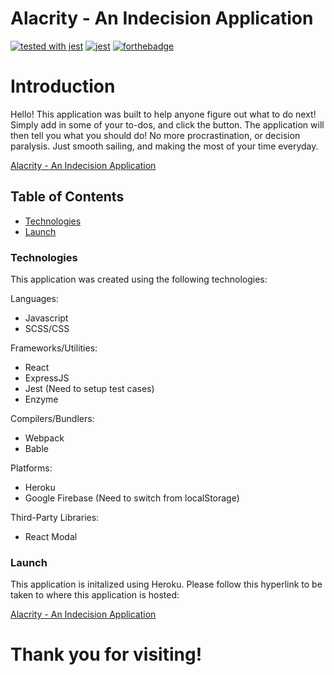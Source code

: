 # Alacrity - An Indecision Application

[![tested with jest](https://img.shields.io/badge/tested_with-jest-99424f.svg)](https://github.com/facebook/jest)
[![jest](https://jestjs.io/img/jest-badge.svg)](https://github.com/facebook/jest) [![forthebadge](https://forthebadge.com/images/badges/made-with-javascript.svg)](https://forthebadge.com)


# Introduction
Hello! This application was built to help anyone figure out what to do next! Simply add in some of your to-dos, and click the button. The application will then tell you what you should do! No more procrastination, or decision paralysis. Just smooth sailing, and making the most of your time everyday. 

<a href='https://alacrity-app.herokuapp.com'> Alacrity - An Indecision Application </a>


## Table of Contents
  * <a href= https://github.com/Nicolasdha/Indecision-Application-React#Technologies>Technologies</a>
  * <a href= https://github.com/Nicolasdha/Indecision-Application-React#Launch>Launch</a>
  
  
### Technologies
This application was created using the following technologies:

Languages:
* Javascript
* SCSS/CSS

Frameworks/Utilities:
* React
* ExpressJS
* Jest (Need to setup test cases)
* Enzyme

Compilers/Bundlers:
* Webpack
* Bable

Platforms:
* Heroku
* Google Firebase (Need to switch from localStorage)

Third-Party Libraries:
* React Modal


### Launch

 This application is initalized using Heroku. Please follow this hyperlink to be taken to where this application is hosted:
 
 <a href='https://alacrity-app.herokuapp.com'> Alacrity - An Indecision Application </a>




# Thank you for visiting!

<!-- ![Logo](https://i.ibb.co/nr2trL4/Screen-Shot-2020-09-08-at-4-20-44-PM.png) -->
